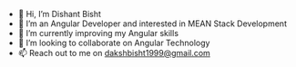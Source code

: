 - 👋 Hi, I’m Dishant Bisht
- 👀 I’m an Angular Developer and interested in MEAN Stack Development
- 🌱 I’m currently improving my Angular skills
- 💞️ I’m looking to collaborate on Angular Technology
- 📫 Reach out to me on dakshbisht1999@gmail.com

<!---
dakshbisht1999/dakshbisht1999 is a ✨ special ✨ repository because its `README.md` (this file) appears on your GitHub profile.
You can click the Preview link to take a look at your changes.
--->
